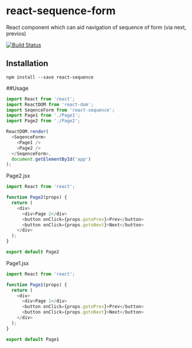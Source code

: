 # react-sequence-form

React component which can aid navigation of sequence of form (via next, previos)

[![Build Status](https://travis-ci.org/arunghosh/react-sequence-form.svg?branch=master)](https://travis-ci.org/arunghosh/react-sequence-form)

## Installation
```
npm install --save react-sequence
```

##Usage

```javascript
import React from 'react';
import ReactDOM from 'react-dom';
import SeqenceForm from 'react-sequence';
import Page1 from './Page1';
import Page2 from './Page2';

ReactDOM.render(
  <SeqenceForm>
    <Page1 />
    <Page2 />
  </SeqenceForm>,
  document.getElementById('app')
);

```

Page2.jsx
```javascript
import React from 'react';

function Page2(props) {
  return (
    <div>
      <div>Page 2</div>
      <button onClick={props.gotoPrev}>Prev</button>
      <button onClick={props.gotoNext}>Next</button>
    </div>
  );
}

export default Page2
```

Page1.jsx
```javascript
import React from 'react';

function Page1(props) {
  return (
    <div>
      <div>Page 1</div>
      <button onClick={props.gotoPrev}>Prev</button>
      <button onClick={props.gotoNext}>Next</button>
    </div>
  );
}

export default Page1
```
